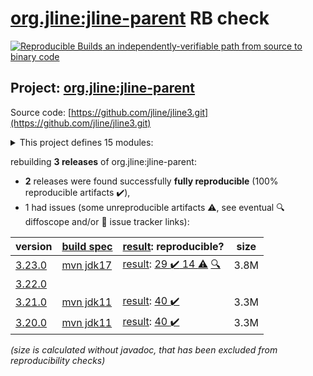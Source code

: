 [org.jline:jline-parent](https://central.sonatype.com/artifact/org.jline/jline-parent/3.23.0/versions) RB check
=======

[![Reproducible Builds](https://reproducible-builds.org/images/logos/rb.svg) an independently-verifiable path from source to binary code](https://reproducible-builds.org/)

## Project: [org.jline:jline-parent](https://central.sonatype.com/artifact/org.jline/jline-parent/3.23.0/versions)

Source code: [https://github.com/jline/jline3.git](https://github.com/jline/jline3.git)

<details><summary>This project defines 15 modules:</summary>

* [org.jline:jline](https://central.sonatype.com/artifact/org.jline/jline/3.23.0)
* [org.jline:jline-builtins](https://central.sonatype.com/artifact/org.jline/jline-builtins/3.23.0)
* [org.jline:jline-console](https://central.sonatype.com/artifact/org.jline/jline-console/3.23.0)
* [org.jline:jline-demo](https://central.sonatype.com/artifact/org.jline/jline-demo/3.23.0)
* [org.jline:jline-graal](https://central.sonatype.com/artifact/org.jline/jline-graal/3.23.0)
* [org.jline:jline-groovy](https://central.sonatype.com/artifact/org.jline/jline-groovy/3.23.0)
* [org.jline:jline-native](https://central.sonatype.com/artifact/org.jline/jline-native/3.23.0)
* [org.jline:jline-parent](https://central.sonatype.com/artifact/org.jline/jline-parent/3.23.0)
* [org.jline:jline-reader](https://central.sonatype.com/artifact/org.jline/jline-reader/3.23.0)
* [org.jline:jline-remote-ssh](https://central.sonatype.com/artifact/org.jline/jline-remote-ssh/3.23.0)
* [org.jline:jline-remote-telnet](https://central.sonatype.com/artifact/org.jline/jline-remote-telnet/3.23.0)
* [org.jline:jline-style](https://central.sonatype.com/artifact/org.jline/jline-style/3.23.0)
* [org.jline:jline-terminal](https://central.sonatype.com/artifact/org.jline/jline-terminal/3.23.0)
* [org.jline:jline-terminal-jansi](https://central.sonatype.com/artifact/org.jline/jline-terminal-jansi/3.23.0)
* [org.jline:jline-terminal-jna](https://central.sonatype.com/artifact/org.jline/jline-terminal-jna/3.23.0)
</details>

rebuilding **3 releases** of org.jline:jline-parent:
- **2** releases were found successfully **fully reproducible** (100% reproducible artifacts :heavy_check_mark:),
- 1 had issues (some unreproducible artifacts :warning:, see eventual :mag: diffoscope and/or :memo: issue tracker links):

| version | [build spec](/BUILDSPEC.md) | [result](https://reproducible-builds.org/docs/jvm/): reproducible? | size |
| -- | --------- | ------ | -- |
| [3.23.0](https://central.sonatype.com/artifact/org.jline/jline-parent/3.23.0/pom) | [mvn jdk17](jline-3.23.0.buildspec) | [result](jline-parent-3.23.0.buildinfo): [29 :heavy_check_mark:  14 :warning:](jline-parent-3.23.0.buildcompare) [:mag:](jline-parent-3.23.0.diffoscope) | 3.8M |
| [3.22.0](https://central.sonatype.com/artifact/org.jline/jline-parent/3.22.0/pom) | | | |
| [3.21.0](https://central.sonatype.com/artifact/org.jline/jline-parent/3.21.0/pom) | [mvn jdk11](jline-3.21.0.buildspec) | [result](jline-parent-3.21.0.buildinfo): [40 :heavy_check_mark: ](jline-parent-3.21.0.buildcompare) | 3.3M |
| [3.20.0](https://central.sonatype.com/artifact/org.jline/jline-parent/3.20.0/pom) | [mvn jdk11](jline-3.20.0.buildspec) | [result](jline-parent-3.20.0.buildinfo): [40 :heavy_check_mark: ](jline-parent-3.20.0.buildcompare) | 3.3M |

<i>(size is calculated without javadoc, that has been excluded from reproducibility checks)</i>
